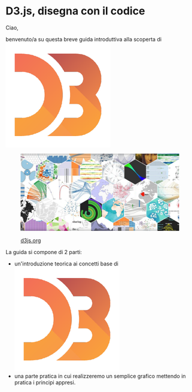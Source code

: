 # D3.js, disegna con il codice

Ciao,

benvenuto/a su questa breve guida introduttiva alla scoperta di <img src=".gitbook/assets/1562726.png" alt="" data-size="line">

<figure><img src=".gitbook/assets/D3-js-Data-Driven-Documents.png" alt=""><figcaption><p><a href="https://d3js.org/">d3js.org</a></p></figcaption></figure>

La guida si compone di 2 parti:

* un'introduzione teorica ai concetti base di <img src=".gitbook/assets/1562726.png" alt="" data-size="line">
* una parte pratica in cui realizzeremo un semplice grafico mettendo in pratica i principi appresi.

